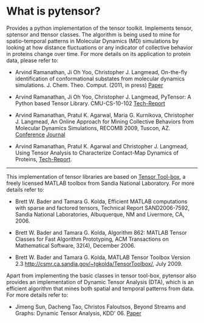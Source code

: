 # What is pytensor? #

Provides a python implementation of the tensor toolkit. Implements tensor, sptensor and ttensor classes. The algorithm is being used to mine for spatio-temporal patterns in Molecular Dynamics (MD) simulations by looking at how distance fluctuations or any indicator of collective behavior in proteins change over time. For more details on its application to protein data, please refer to:

  * Arvind Ramanathan, Ji Oh Yoo, Christopher J. Langmead, On-the-fly identification of conformational substates from molecular dynamics simulations. J. Chem. Theo. Comput. (2011, in press) [Paper](http://pubs.acs.org/doi/abs/10.1021/ct100531j)

  * Arvind Ramanathan, Ji Oh Yoo, Christopher J. Langmead, PyTensor: A Python based Tensor Library. CMU-CS-10-102 [Tech-Report](http://www.cs.cmu.edu/~cjl/papers/CMU-CS-10-102.pdf)

  * Arvind Ramanathan, Pratul K. Agarwal, Maria G. Kurnikova, Christopher J. Langmead, An Online Approach for Mining Collective Behaviors from Molecular Dynamics Simulations, RECOMB 2009, Tuscon, AZ. [Conference](http://www.cs.cmu.edu/~cjl/papers/RAKLRECOMB09.pdf) [Journal](http://www.cs.cmu.edu/~cjl/papers/RAKLRECOMB09.pdf)

  * Arvind Ramanathan, Pratul K. Agarwal and Christopher J. Langmead, Using Tensor Analysis to Characterize Contact-Map Dynamics of Proteins, [Tech-Report](http://reports-archive.adm.cs.cmu.edu/anon/2008/CMU-CS-08-109.pdf).


---


This implementation of tensor libraries are based on [Tensor Tool-box](http://csmr.ca.sandia.gov/~tgkolda/TensorToolbox/), a freely licensed MATLAB toolbox from Sandia National Laboratory. For more details refer to:

  * Brett W. Bader and Tamara G. Kolda, Efficient MATLAB computations with sparse and factored tensors, Technical Report SAND2006-7592, Sandia National Laboratories, Albuquerque, NM and Livermore, CA, 2006.
  * Brett W. Bader and Tamara G. Kolda, Algorithm 862: MATLAB Tensor Classes for Fast Algorithm Prototyping, ACM Transactions on Mathematical Software, 32(4), December 2006.

  * Brett W. Bader and Tamara G. Kolda, MATLAB Tensor Toolbox Version 2.3 http://csmr.ca.sandia.gov/~tgkolda/TensorToolbox/, July 2009.


Apart from implementing the basic classes in tensor tool-box, pytensor also provides an implementation of Dynamic Tensor Analysis (DTA), which is an efficient algorithm that mines both spatial and temporal patterns from data. For more details refer to:

  * Jimeng Sun, Dacheng Tao, Christos Faloutsos, Beyond Streams and Graphs: Dynamic Tensor Analysis, KDD' 06. [Paper](http://www.cs.cmu.edu/~christos/PUBLICATIONS/kdd06DTA.pdf)
